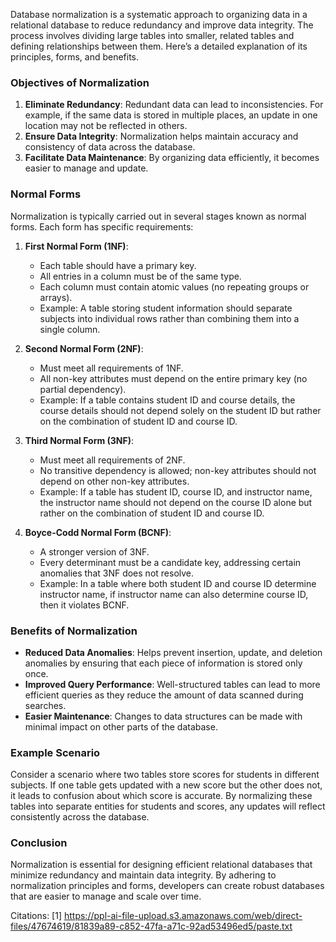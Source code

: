 Database normalization is a systematic approach to organizing data in a relational database to reduce redundancy and improve data integrity. The process involves dividing large tables into smaller, related tables and defining relationships between them. Here’s a detailed explanation of its principles, forms, and benefits.

### Objectives of Normalization
1. **Eliminate Redundancy**: Redundant data can lead to inconsistencies. For example, if the same data is stored in multiple places, an update in one location may not be reflected in others.
2. **Ensure Data Integrity**: Normalization helps maintain accuracy and consistency of data across the database.
3. **Facilitate Data Maintenance**: By organizing data efficiently, it becomes easier to manage and update.

### Normal Forms
Normalization is typically carried out in several stages known as normal forms. Each form has specific requirements:

1. **First Normal Form (1NF)**:
   - Each table should have a primary key.
   - All entries in a column must be of the same type.
   - Each column must contain atomic values (no repeating groups or arrays).
   - Example: A table storing student information should separate subjects into individual rows rather than combining them into a single column.

2. **Second Normal Form (2NF)**:
   - Must meet all requirements of 1NF.
   - All non-key attributes must depend on the entire primary key (no partial dependency).
   - Example: If a table contains student ID and course details, the course details should not depend solely on the student ID but rather on the combination of student ID and course ID.

3. **Third Normal Form (3NF)**:
   - Must meet all requirements of 2NF.
   - No transitive dependency is allowed; non-key attributes should not depend on other non-key attributes.
   - Example: If a table has student ID, course ID, and instructor name, the instructor name should not depend on the course ID alone but rather on the combination of student ID and course ID.

4. **Boyce-Codd Normal Form (BCNF)**:
   - A stronger version of 3NF.
   - Every determinant must be a candidate key, addressing certain anomalies that 3NF does not resolve.
   - Example: In a table where both student ID and course ID determine instructor name, if instructor name can also determine course ID, then it violates BCNF.

### Benefits of Normalization
- **Reduced Data Anomalies**: Helps prevent insertion, update, and deletion anomalies by ensuring that each piece of information is stored only once.
- **Improved Query Performance**: Well-structured tables can lead to more efficient queries as they reduce the amount of data scanned during searches.
- **Easier Maintenance**: Changes to data structures can be made with minimal impact on other parts of the database.

### Example Scenario
Consider a scenario where two tables store scores for students in different subjects. If one table gets updated with a new score but the other does not, it leads to confusion about which score is accurate. By normalizing these tables into separate entities for students and scores, any updates will reflect consistently across the database.

### Conclusion
Normalization is essential for designing efficient relational databases that minimize redundancy and maintain data integrity. By adhering to normalization principles and forms, developers can create robust databases that are easier to manage and scale over time.

Citations:
[1] https://ppl-ai-file-upload.s3.amazonaws.com/web/direct-files/47674619/81839a89-c852-47fa-a71c-92ad53496ed5/paste.txt